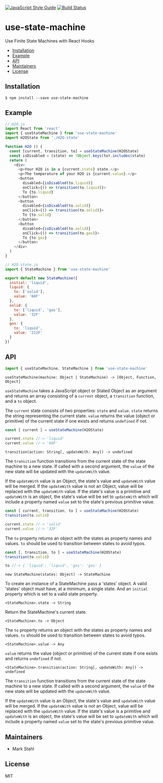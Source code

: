 [![JavaScript Style Guide](https://img.shields.io/badge/code_style-standard-brightgreen.svg)](https://standardjs.com) [![Build Status](https://travis-ci.com/mjstahl/use-state-machine.svg?branch=master)](https://travis-ci.com/mjstahl/use-state-machine)

# use-state-machine
Use Finite State Machines with React Hooks

* [Installation](#installation)
* [Example](#example)
* [API](#api)
* [Maintainers](#maintainers)
* [License](#license)

## Installation

```shell
$ npm install --save use-state-machine
```

## Example

```js
// H2O.js
import React from 'react'
import { useStateMachine } from 'use-state-machine'
import H2OState from './H2O.state'

function H2O () {
  const [current, transition, to] = useStateMachine(H2OState)
  const isDisabled = (state) => !Object.keys(to).includes(state)
  return (
    <div>
      <p>Your H2O is in a {current.state} state.</p>
      <p>The temperature of your H2O is {current.value}.</p>
      <button
        disabled={isDisabled(to.liquid)}
        onClick={() => transition(to.liquid)}>
        To {to.liquid}
      </button>
      <button
        disabled={isDisabled(to.solid)}
        onClick={() => transition(to.solid)}>
        To {to.solid}
      </button>
      <button
        disabled={isDisabled(to.solid)}
        onClick={() => transition(to.gas)}>
        To {to.gas}
      </button>
    </div>
  )
}
```

```js
// H2O.state.js
import { StateMachine } from 'use-state-machine'

export default new StateMachine({
  initial: 'liquid',
  liquid: {
    to: ['solid'],
    value: '60F'
  },
  solid: {
    to: ['liquid', 'gas'],
    value: '32F'
  },
  gas: {
    to: 'liquid',
    value: '212F'
  }
})
```

## API

```js
import { useStateMachine, StateMachine } from 'use-state-machine'
```

`useStateMachine(machine: Object | StateMachine) -> [Object, Function, Object]`

`useStateMachine` takes a JavaScript object or Stated Object as an argument and returns an array consisting of a `current` object, a `transition` function, and a `to` object.

The `current` state consists of two properties: `state` and `value`.
`state` returns the string representing the current state. `value` returns the value (object or primitive) of the current state if one exists and returns `undefined` if not.

```js
const [ current ] = useStateMachine(H2OState)

current.state //-> 'liquid'
current.value //-> '60F'
```


`transition(action: String[, updateWith: Any]) -> undefined`

The `transition` function transitions from the current state of the state machine to a new state. If called with a second argument, the `value` of the new state will be updated with the `updateWith` value.

If the `updateWith` value is an Object, the state's value and `updateWith` value will be merged. If the `updateWith` value is not an Object, value will be replaced with the `updateWith` value. If the state's value is a primitive and `updateWith` is an object, the state's value will be set to `updateWith` which will include a property named `value` set to the state's previous primitive value.

```js
const [ current, transition, to ] = useStateMachine(H2OState)
transition(to.solid)

current.state //-> 'solid'
current.value //-> '32F'
```

The `to` property returns an object with the states as property names and values. `to` should be used to transition between states to avoid typos.

```js
const [, transition, to ] = useStateMachine(H2OState)
transition(to.solid)

to //-> { 'liquid': 'liquid', 'gas': 'gas' }
```


`new StateMachine(states: Object) -> StateMachine`

To create an instance of a StateMachine pass a 'states' object. A valid 'states' object must have, at a minimum, a single state. And an `initial` property which is set to a valid state property.


`<StateMachine>.state -> String`

Return the StateMachine's current state.


`<StateMachine>.to -> Object`

The `to` property returns an object with the states as property names and values. `to` should be used to transition between states to avoid typos.


`<StateMachine>.value -> Any`

`value` returns the value (object or primitive) of the current state if one exists and returns `undefined` if not.


`<StateMachine>.transition(action: String[, updateWith: Any]) -> undefined`

The `transition` function transitions from the current state of the state machine to a new state. If called with a second argument, the `value` of the new state will be updated with the `updateWith` value.

If the `updateWith` value is an Object, the state's value and `updateWith` value will be merged. If the `updateWith` value is not an Object, value will be replaced with the `updateWith` value. If the state's value is a primitive and `updateWith` is an object, the state's value will be set to `updateWith` which will include a property named `value` set to the state's previous primitive value.

## Maintainers

* Mark Stahl

## License

MIT
